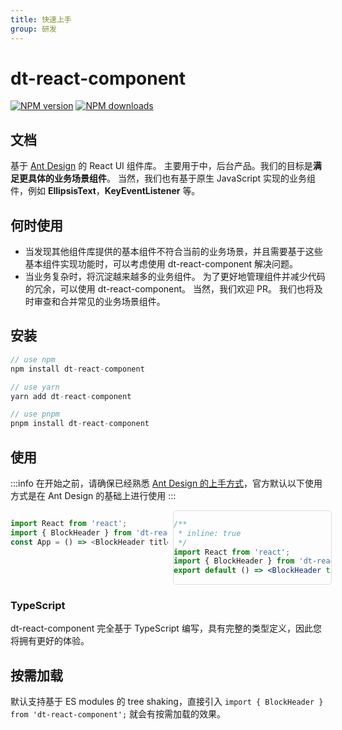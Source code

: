```yaml
---
title: 快速上手
group: 研发
---
```


# dt-react-component

[![NPM version][npm-image]][npm-url] [![NPM downloads][download-img]][download-url]

[npm-image]: https://img.shields.io/npm/v/dt-react-component.svg?style=flat-square
[npm-url]: https://www.npmjs.com/package/dt-react-component
[download-img]: https://img.shields.io/npm/dm/dt-react-component.svg?style=flat
[download-url]: https://www.npmjs.com/package/dt-react-component

## 文档

基于 [Ant Design](https://github.com/ant-design/ant-design) 的 React UI 组件库。 主要用于中，后台产品。我们的目标是**满足更具体的业务场景组件**。 当然，我们也有基于原生 JavaScript 实现的业务组件，例如 **EllipsisText**，**KeyEventListener** 等。

## 何时使用

-   当发现其他组件库提供的基本组件不符合当前的业务场景，并且需要基于这些基本组件实现功能时，可以考虑使用 dt-react-component 解决问题。
-   当业务复杂时，将沉淀越来越多的业务组件。 为了更好地管理组件并减少代码的冗余，可以使用 dt-react-component。 当然，我们欢迎 PR。 我们也将及时审查和合并常见的业务场景组件。

## 安装

```js
// use npm
npm install dt-react-component

// use yarn
yarn add dt-react-component

// use pnpm
pnpm install dt-react-component
```

## 使用

:::info
在开始之前，请确保已经熟悉 [Ant Design 的上手方式](https://4x.ant.design/docs/react/getting-started-cn/)，官方默认以下使用方式是在 Ant Design 的基础上进行使用
:::

<div style="display:flex;gap:8px;">
<div style="flex:1;width: 50%;">

```js
import React from 'react';
import { BlockHeader } from 'dt-react-component';
const App = () => <BlockHeader title="分类标题" background />;
```

</div>
<div style="flex:1;width: 50%;border-radius: 5px;border: 1px solid #ddd;">

```jsx
/**
 * inline: true
 */
import React from 'react';
import { BlockHeader } from 'dt-react-component';
export default () => <BlockHeader title="分类标题" background />;
```

</div>
</div>

### TypeScript

dt-react-component 完全基于 TypeScript 编写，具有完整的类型定义，因此您将拥有更好的体验。

## 按需加载

默认支持基于 ES modules 的 tree shaking，直接引入 `import { BlockHeader } from 'dt-react-component';` 就会有按需加载的效果。
